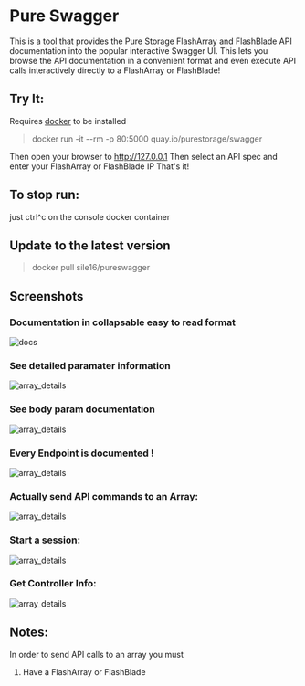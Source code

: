 # Pure Swagger

This is a tool that provides the Pure Storage FlashArray and FlashBlade API documentation into the popular interactive Swagger UI.  This lets you browse the API documentation in a convenient format and even execute API calls interactively directly to a FlashArray or FlashBlade!


## Try It: 
Requires [docker](https://docs.docker.com/install/) to be installed

> docker run -it --rm -p 80:5000 quay.io/purestorage/swagger 

Then open your browser to http://127.0.0.1
Then select an API spec and enter your FlashArray or FlashBlade IP
That's it!

## To stop run:
just ctrl^c on the console docker container 

## Update to the latest version

> docker pull sile16/pureswagger


## Screenshots

### Documentation in collapsable easy to read format
![docs](https://raw.githubusercontent.com/PureStorage-OpenConnect/swagger/master/images/docs.png)

### See detailed paramater information
![array_details](https://raw.githubusercontent.com/PureStorage-OpenConnect/swagger/master/images/array_details.png)

### See body param documentation
![array_details](https://raw.githubusercontent.com/PureStorage-OpenConnect/swagger/master/images/body_params.png)

### Every Endpoint is documented !
![array_details](https://raw.githubusercontent.com/PureStorage-OpenConnect/swagger/master/images/list_of_endpoints.png)

### Actually send API commands to an Array:
![array_details](https://raw.githubusercontent.com/PureStorage-OpenConnect/swagger/master/images/list_api.png)

### Start a session:
![array_details](https://raw.githubusercontent.com/PureStorage-OpenConnect/swagger/master/images/start_session.png)

### Get Controller Info:
![array_details](https://raw.githubusercontent.com/PureStorage-OpenConnect/swagger/master/images/get_controllers.png)

## Notes:

In order to send API calls to an array you must 
1.  Have a FlashArray or FlashBlade

